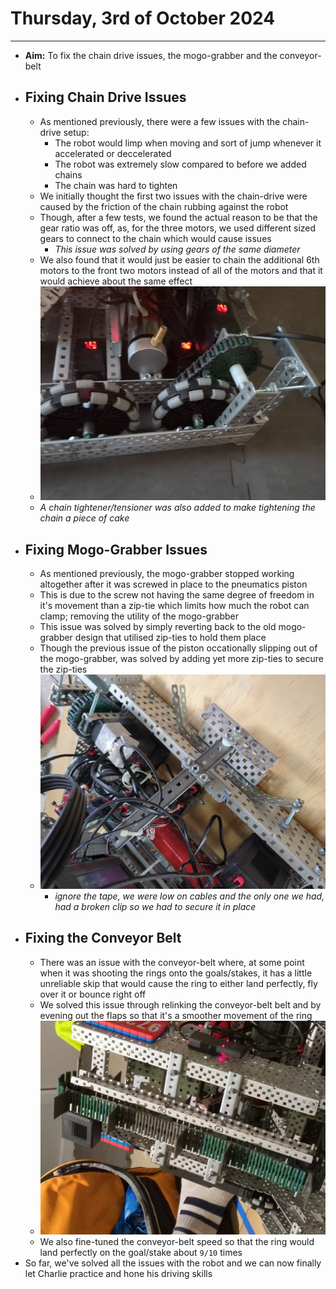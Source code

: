 # Thursday, 3rd of October 2024
---
- **Aim:** To fix the chain drive issues, the mogo-grabber and the conveyor-belt
- ## Fixing Chain Drive Issues
  - As mentioned previously, there were a few issues with the chain-drive setup:
    - The robot would limp when moving and sort of jump whenever it accelerated or deccelerated
    - The robot was extremely slow compared to before we added chains
    - The chain was hard to tighten
  - We initially thought the first two issues with the chain-drive were caused by the friction of the chain rubbing against the robot
  - Though, after a few tests, we found the actual reason to be that the gear ratio was off, as, for the three motors, we used different sized gears to connect to the chain which would cause issues
    - *This issue was solved by using gears of the same diameter*
  - We also found that it would just be easier to chain the additional 6th motors to the front two motors instead of all of the motors and that it would achieve about the same effect
  - ![New Chain Drive](../assets/2024-10-03/chain.webp)
  - *A chain tightener/tensioner was also added to make tightening the chain a piece of cake*
- ## Fixing Mogo-Grabber Issues
  - As mentioned previously, the mogo-grabber stopped working altogether after it was screwed in place to the pneumatics piston
  - This is due to the screw not having the same degree of freedom in it's movement than a zip-tie which limits how much the robot can clamp; removing the utility of the mogo-grabber
  - This issue was solved by simply reverting back to the old mogo-grabber design that utilised zip-ties to hold them place
  - Though the previous issue of the piston occationally slipping out of the mogo-grabber, was solved by adding yet more zip-ties to secure the zip-ties
  - ![Mogo Grabber](../assets/2024-10-03/mogo-grabber.webp)
    - *ignore the tape, we were low on cables and the only one we had, had a broken clip so we had to secure it in place*
- ## Fixing the Conveyor Belt
  - There was an issue with the conveyor-belt where, at some point when it was shooting the rings onto the goals/stakes, it has a little unreliable skip that would cause the ring to either land perfectly, fly over it or bounce right off
  - We solved this issue through relinking the conveyor-belt belt and by evening out the flaps so that it's a smoother movement of the ring
  - ![Conveyor Belt](../assets/2024-10-03/belt.webp)
  - We also fine-tuned the conveyor-belt speed so that the ring would land perfectly on the goal/stake about `9/10` times
- So far, we've solved all the issues with the robot and we can now finally let Charlie practice and hone his driving skills
